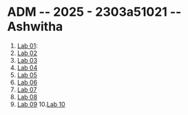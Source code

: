 # ADM -- 2025 - 2303a51021 -- Ashwitha
1. [Lab 01](https://github.com/2303A51021/ADM/blob/main/ADM_01_1021.ipynb):
2. [Lab 02](https://github.com/2303A51021/ADM/blob/main/ADM_02_1021.ipynb)
3. [Lab 03]()
4. [Lab 04]()
5. [Lab 05]()
6. [Lab 06]()
7. [Lab 07]()
8. [Lab 08]()
9. [Lab 09]()
10.[Lab 10]()
